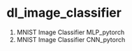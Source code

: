 # dl_image_classifier


1. MNIST Image Classifier MLP_pytorch
2. MNIST Image Classifier CNN_pytorch
